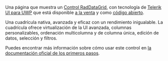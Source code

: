 ﻿Una página que muestra un [Control RadDataGrid](http://www.telerik.com/universal-windows-platform-ui/grid), con tecnología de [Telerik UI para UWP](http://www.telerik.com/universal-windows-platform-ui) que está disponible [a la venta](http://www.telerik.com/purchase/universal-windows-platform) y como [código abierto](https://github.com/telerik/UI-For-UWP).

Una cuadrícula nativa, avanzada y eficaz con un rendimiento inigualable. La cuadrícula ofrece virtualización de la UI avanzada, columnas personalizables, ordenación multicolumna y de columna única, edición de datos, selección y filtros.

Puedes encontrar más información sobre cómo usar este control en [la documentación oficial de los primeros pasos](http://docs.telerik.com/windows-universal/controls/raddatagrid/gettingstarted).
